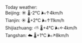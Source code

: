 Today weather:  
Beijing: ☀️   🌡️-2°C 🌬️↑4km/h  
Tianjin: ☀️   🌡️+2°C 🌬️↑11km/h  
Shijiazhuang: ⛅️  🌡️+4°C 🌬️←4km/h  
Tangshan: ☁️   🌡️+1°C 🌬️↗8km/h  
